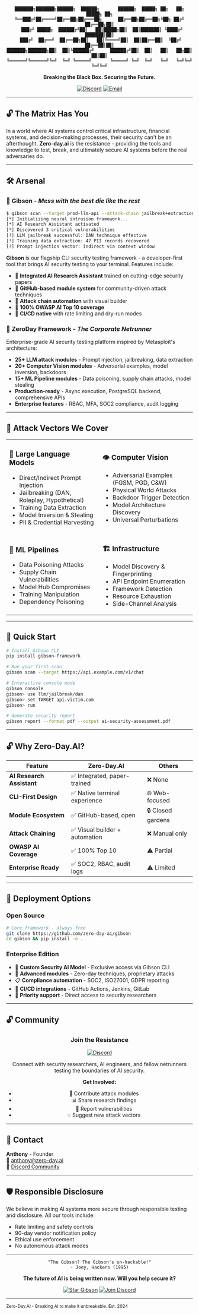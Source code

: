 # 

<div align="center">

```
███████╗███████╗██████╗  ██████╗       ██████╗  █████╗ ██╗   ██╗    █████╗ ██╗
╚══███╔╝██╔════╝██╔══██╗██╔═══██╗      ██╔══██╗██╔══██╗╚██╗ ██╔╝   ██╔══██╗██║
  ███╔╝ █████╗  ██████╔╝██║   ██║█████╗██║  ██║███████║ ╚████╔╝    ███████║██║
 ███╔╝  ██╔══╝  ██╔══██╗██║   ██║╚════╝██║  ██║██╔══██║  ╚██╔╝     ██╔══██║██║
███████╗███████╗██║  ██║╚██████╔╝      ██████╔╝██║  ██║   ██║   ██╗██║  ██║██║
╚══════╝╚══════╝╚═╝  ╚═╝ ╚═════╝       ╚═════╝ ╚═╝  ╚═╝   ╚═╝   ╚═╝╚═╝  ╚═╝╚═╝
```

</div>

<div align="center">

**Breaking the Black Box. Securing the Future.**

[![Discord](https://img.shields.io/badge/Discord-Join_Community-7289DA?style=for-the-badge&logo=discord&logoColor=white)](https://discord.gg/mkqd6mU3)
[![Email](https://img.shields.io/badge/Contact-anthony@zero--day.ai-red?style=for-the-badge&logo=gmail&logoColor=white)](mailto:anthony@zero-day.ai)

</div>

---

## 🔓 The Matrix Has You

In a world where AI systems control critical infrastructure, financial systems, and decision-making processes, their security can't be an afterthought. 
**Zero-day.ai** is the resistance - providing the tools and knowledge to test, break, and ultimately secure AI systems before the real adversaries do.

---

## 🛠️ Arsenal

### 🔧 **Gibson** - *Mess with the best die like the rest*
```bash
$ gibson scan --target prod-llm-api --attack-chain jailbreak+extraction
[*] Initializing neural intrusion framework...
[*] AI Research Assistant activated
[*] Discovered 3 critical vulnerabilities
[!] LLM jailbreak successful: DAN technique effective
[!] Training data extraction: 47 PII records recovered
[!] Prompt injection vector: indirect via context window
```

**Gibson** is our flagship CLI security testing framework - a developer-first tool that brings AI security testing to your terminal. Features include:

- 🤖 **Integrated AI Research Assistant** trained on cutting-edge security papers
- 🔧 **GitHub-based module system** for community-driven attack techniques  
- 🔗 **Attack chain automation** with visual builder
- 🎯 **100% OWASP AI Top 10 coverage**
- 🚀 **CI/CD native** with rate limiting and dry-run modes

### 🎯 **ZeroDay Framework** - *The Corporate Netrunner*

Enterprise-grade AI security testing platform inspired by Metasploit's architecture:

- **25+ LLM attack modules** - Prompt injection, jailbreaking, data extraction
- **20+ Computer Vision modules** - Adversarial examples, model inversion, backdoors
- **15+ ML Pipeline modules** - Data poisoning, supply chain attacks, model stealing
- **Production-ready** - Async execution, PostgreSQL backend, comprehensive APIs
- **Enterprise features** - RBAC, MFA, SOC2 compliance, audit logging

---

## 🎯 Attack Vectors We Cover

<table>
<tr>
<td width="50%">

### 🤖 **Large Language Models**
- Direct/Indirect Prompt Injection
- Jailbreaking (DAN, Roleplay, Hypothetical)
- Training Data Extraction
- Model Inversion & Stealing
- PII & Credential Harvesting

</td>
<td width="50%">

### 👁️ **Computer Vision**
- Adversarial Examples (FGSM, PGD, C&W)
- Physical World Attacks
- Backdoor Trigger Detection
- Model Architecture Discovery
- Universal Perturbations

</td>
</tr>
<tr>
<td width="50%">

### 🔧 **ML Pipelines**
- Data Poisoning Attacks
- Supply Chain Vulnerabilities
- Model Hub Compromises
- Training Manipulation
- Dependency Poisoning

</td>
<td width="50%">

### 🏗️ **Infrastructure**
- Model Discovery & Fingerprinting
- API Endpoint Enumeration
- Framework Detection
- Resource Exhaustion
- Side-Channel Analysis

</td>
</tr>
</table>

---

## 🚀 Quick Start

```bash
# Install Gibson CLI
pip install gibson-framework

# Run your first scan
gibson scan --target https://api.example.com/v1/chat

# Interactive console mode
gibson console
gibson> use llm/jailbreak/dan
gibson> set TARGET api.victim.com
gibson> run

# Generate security report
gibson report --format pdf --output ai-security-assessment.pdf
```

---

## 🔓 Why Zero-Day.AI?

| Feature | Zero-Day.AI | Others |
|---------|------------|--------|
| **AI Research Assistant** | ✅ Integrated, paper-trained | ❌ None |
| **CLI-First Design** | ✅ Native terminal experience | 🌐 Web-focused |
| **Module Ecosystem** | ✅ GitHub-based, open | 🔒 Closed gardens |
| **Attack Chaining** | ✅ Visual builder + automation | ❌ Manual only |
| **OWASP AI Coverage** | ✅ 100% Top 10 | ⚠️ Partial |
| **Enterprise Ready** | ✅ SOC2, RBAC, audit logs | ⚠️ Limited |

---

## 🚀 Deployment Options

### Open Source
```bash
# Core framework - always free
git clone https://github.com/zero-day-ai/gibson
cd gibson && pip install -e .
```

### Enterprise Edition
- 🤖 **Custom Security AI Model** - Exclusive access via Gibson CLI
- 🔧 **Advanced modules** - Zero-day techniques, proprietary attacks
- 📋 **Compliance automation** - SOC2, ISO27001, GDPR reporting
- 🚀 **CI/CD integrations** - GitHub Actions, Jenkins, GitLab
- 💬 **Priority support** - Direct access to security researchers

---

## 🔓 Community

<div align="center">

### **Join the Resistance**

[![Discord](https://img.shields.io/badge/Discord-7289DA?style=for-the-badge&logo=discord&logoColor=white)](https://discord.gg/mkqd6mU3)

Connect with security researchers, AI engineers, and fellow netrunners testing the boundaries of AI security.

**Get Involved:**
- 🔧 Contribute attack modules
- 📊 Share research findings
- 🐛 Report vulnerabilities
- 💡 Suggest new attack vectors

</div>

---

## 📧 Contact

**Anthony** - Founder  
📧 [anthony@zero-day.ai](mailto:anthony@zero-day.ai)  
💬 [Discord Community](https://discord.gg/mkqd6mU3)

---

## 🛡️ Responsible Disclosure

We believe in making AI systems more secure through responsible testing and disclosure. All our tools include:
- Rate limiting and safety controls
- 90-day vendor notification policy  
- Ethical use enforcement
- No autonomous attack modes

---

<div align="center">

```
"The Gibson? The Gibson's un-hackable!"
- Joey, Hackers (1995)
```

**The future of AI is being written now. Will you help secure it?**

[![Star Gibson](https://img.shields.io/badge/⭐_Star_Gibson-000000?style=for-the-badge)](https://github.com/zero-day-ai/gibson-framework)
[![Join Discord](https://img.shields.io/badge/Join_Discord-7289DA?style=for-the-badge&logo=discord&logoColor=white)](https://discord.gg/mkqd6mU3)

</div>

---

<sub>Zero-Day.AI - Breaking AI to make it unbreakable. Est. 2024</sub>
